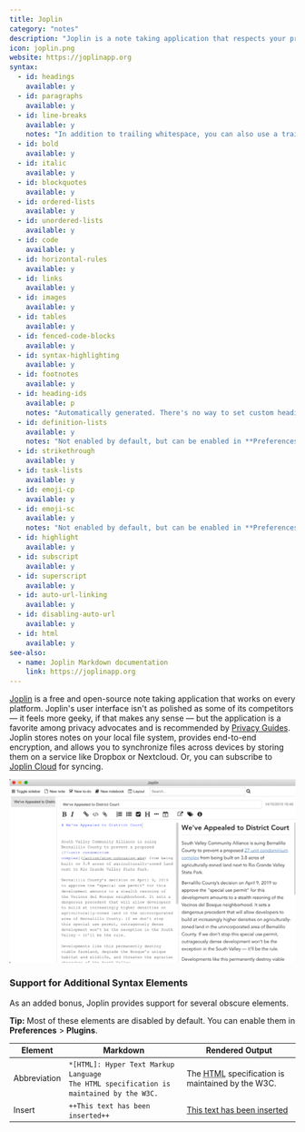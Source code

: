 ```yaml
---
title: Joplin
category: "notes"
description: "Joplin is a note taking application that respects your privacy."
icon: joplin.png
website: https://joplinapp.org
syntax:
  - id: headings
    available: y
  - id: paragraphs
    available: y
  - id: line-breaks
    available: y
    notes: "In addition to trailing whitespace, you can also use a trailing backslash or press the Return key once to achieve the same result."
  - id: bold
    available: y
  - id: italic
    available: y
  - id: blockquotes
    available: y
  - id: ordered-lists
    available: y
  - id: unordered-lists
    available: y
  - id: code
    available: y
  - id: horizontal-rules
    available: y
  - id: links
    available: y
  - id: images
    available: y
  - id: tables
    available: y
  - id: fenced-code-blocks
    available: y
  - id: syntax-highlighting
    available: y
  - id: footnotes
    available: y
  - id: heading-ids
    available: p
    notes: "Automatically generated. There's no way to set custom heading IDs."
  - id: definition-lists
    available: y
    notes: "Not enabled by default, but can be enabled in **Preferences** > **Plugins**."
  - id: strikethrough
    available: y
  - id: task-lists
    available: y
  - id: emoji-cp
    available: y
  - id: emoji-sc
    available: y
    notes: "Not enabled by default, but can be enabled in **Preferences** > **Plugins**."
  - id: highlight
    available: y
  - id: subscript
    available: y
  - id: superscript
    available: y
  - id: auto-url-linking
    available: y
  - id: disabling-auto-url
    available: y
  - id: html
    available: y
see-also:
  - name: Joplin Markdown documentation
    link: https://joplinapp.org
---
```


[Joplin](https://joplinapp.org) is a free and open-source note taking application that works on every platform. Joplin's user interface isn't as polished as some of its competitors — it feels more geeky, if that makes any sense — but the application is a favorite among privacy advocates and is recommended by [Privacy Guides](https://www.privacyguides.org/notebooks/). Joplin stores notes on your local file system, provides end-to-end encryption, and allows you to synchronize files across devices by storing them on a service like Dropbox or Nextcloud. Or, you can subscribe to [Joplin Cloud](https://joplinapp.org/plans/) for syncing. 

![Joplin Markdown application](../assets/images/tools/joplin.png)

### Support for Additional Syntax Elements

As an added bonus, Joplin provides support for several obscure elements.

<div class="alert alert-success">
  <i class="fas fa-lightbulb"></i> <strong>Tip:</strong> Most of these elements are disabled by default. You can enable them in <strong>Preferences</strong> > <strong>Plugins</strong>.
</div>

<table class="table table-bordered" style="font-size: 14px">
  <thead class="thead-light">
    <tr>
      <th>Element</th>
      <th>Markdown</th>
      <th>Rendered Output</th>
    </tr>
  </thead>
  <tbody>
    <tr>
      <td>Abbreviation</td>
      <td><code>*[HTML]: Hyper Text Markup Language</code><br>
      <code>The HTML specification is maintained by the W3C.</code></td>
      <td>The <abbr title="Hyper Text Markup Language">HTML</abbr> specification
is maintained by the W3C.</td>
    </tr>
    <tr>
      <td>Insert</td>
      <td><code>++This text has been inserted++</code></td>
      <td><ins>This text has been inserted</ins></td>
    </tr>
  </tbody>
</table>
